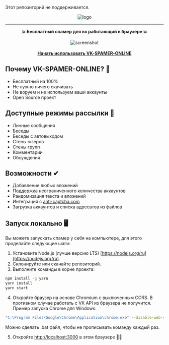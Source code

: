 Этот репозиторий не поддерживается.

<p align="center">
  <img src="https://user-images.githubusercontent.com/52296792/85717731-3fb98b80-b707-11ea-8150-fc23cb4952a4.png" alt="logo"/>
</p>

<hr/>

<div align="center">
    <b>💥 Бесплатный спамер для вк работающий в браузере 💥</b>
    <br>
    <br>
    <img src="https://user-images.githubusercontent.com/52296792/85111159-61a99e80-b22d-11ea-9e6d-9342c90e8b02.png" alt="screenshot"/>
    <br>
    <br>
    <a href="https://vladislav-puzyrev.github.io/vk-spammer-online"><b>Начать использовать VK-SPAMER-ONLINE</b></a>
</div>

## Почему VK-SPAMER-ONLINE? 🤔

* Бесплатный на 100%
* Не нужно ничего скачивать
* Не воруем и не используем ваши аккаунты
* Open Source проект

## Доступные режимы рассылки 💬

* Личные сообщения
* Беседы
* Беседы с автовыходом
* Стены юзеров
* Стены групп
* Комментарии
* Обсуждения

## Возможности ✔

* Добавление любых вложений
* Поддержка неограниченного количества аккаунтов
* Рандомизация текста и вложений
* Интеграция с [anti-captcha.com](https://anti-captcha.com/)
* Загрузка аккаунтов и списка адресатов из файлов

## Запуск локально 🖥

Вы можете запускать спамер у себя на компьютере, для этого проделайте следующие шаги:

1. Установите Node.js (лучше версию LTS) [https://nodejs.org/ru](https://nodejs.org/ru).
2. Склонируйте или скачайте репозиторий.
3. Выполните команды в корне проекта:

```bash
npm install -g yarn
yarn install
yarn start
```

4. Откройте браузер на основе Chromium с выключенным CORS. В противном случае работать с VK API из браузера не
   получится. Пример запуска Chrome для Windows:

```bash
"C:\Program Files\Google\Chrome\Application\chrome.exe" --disable-web-security --user-data-dir="C://chrome-dev-disabled-security"
```

Можно сделать .bat файл, чтобы не прописывать команду каждый раз.

5. Откройте [http://localhost:3000](http://localhost:3000) в этом браузере 🎉✨
